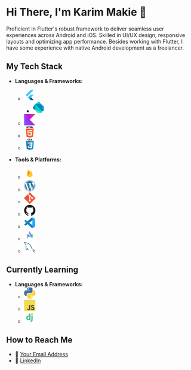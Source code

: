 # Hi There, I'm Karim Makie 👋

Proficient in Flutter's robust framework to deliver seamless user experiences across Android and iOS. Skilled in UI/UX design, responsive layouts and optimizing app performance.
Besides working with Flutter, I have some experience with native Android development as a freelancer.

## My Tech Stack

- **Languages & Frameworks:**
  - <a href="https://flutter.dev/" title="Flutter"><img src="icons/flutter.png" alt="Flutter" width="30" height="30" /></a>
    - <a href="https://dart.dev/" title="Dart"><img src="icons/dart.png" alt="Dart" width="30" height="30" /></a>
  - <a href="https://kotlinlang.org/" title="Kotlin"><img src="icons/kotlin.png" alt="Kotlin" width="30" height="30" /></a>
  - <a href="https://developer.mozilla.org/en-US/docs/Web/HTML" title="HTML"><img src="icons/html.png" alt="HTML" width="30" height="30" /></a>
  - <a href="https://developer.mozilla.org/en-US/docs/Web/CSS" title="CSS"><img src="icons/css.png" alt="CSS" width="30" height="30" /></a>

- **Tools & Platforms:**
  - <a href="https://firebase.google.com/" title="Firebase"><img src="icons/firebase.png" alt="Firebase" width="30" height="30" /></a>
  - <a href="https://wordpress.org/" title="WordPress"><img src="icons/wordpress.png" alt="WordPress" width="30" height="30" /></a>
  - <a href="https://git-scm.com/" title="Git"><img src="icons/git.png" alt="Git" width="30" height="30" /></a>
  - <a href="https://github.com/" title="GitHub"><img src="icons/github.png" alt="GitHub" width="30" height="30" /></a>
  - <a href="https://code.visualstudio.com/" title="VS Code"><img src="icons/vscode.png" alt="VS Code" width="30" height="30" /></a>
  - <a href="https://developer.android.com/studio" title="Android Studio"><img src="icons/android_studio.png" alt="Android Studio" width="30" height="30" /></a>
  - <a href="https://www.mysql.com/" title="MySQL"><img src="icons/mysql.png" alt="MySQL" width="30" height="30" /></a>

## Currently Learning

- **Languages & Frameworks:**
  - <a href="https://www.python.org/" title="Python"><img src="icons/python.png" alt="Python" width="30" height="30" /></a>
  - <a href="https://www.javascript.com/" title="JavaScript"><img src="icons/javascript.png" alt="JavaScript" width="30" height="30" /></a>
  - <a href="https://www.djangoproject.com/" title="Django"><img src="icons/django.png" alt="Django" width="30" height="30" /></a>

## How to Reach Me

- 📧 [Your Email Address](kmakki48@gmail.com)
- 💼 [LinkedIn](https://www.linkedin.com/in/karim-makki-ba129a206/)
